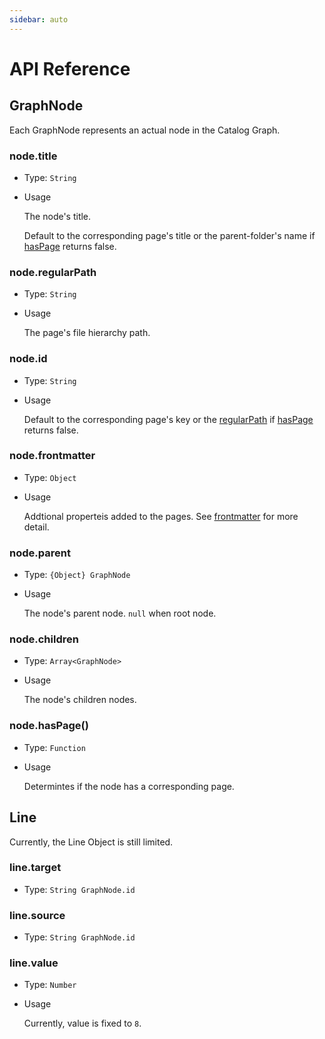 ```yaml
---
sidebar: auto
---
```


# API Reference

## GraphNode

Each GraphNode represents an actual node in the Catalog Graph.

### node.title

* Type: `String`
* Usage

  The node's title.

  Default to the corresponding page's title or the parent-folder's name if [hasPage](#node-haspage) returns false.

### node.regularPath

* Type: `String`
* Usage

  The page's file hierarchy path.

### node.id

* Type: `String`
* Usage

  Default to the corresponding page's key or the [regularPath](#node-regularpath) if [hasPage](#node-haspage) returns false.

### node.frontmatter

* Type: `Object`
* Usage

  Addtional properteis added to the pages. See [frontmatter](/config/frontmatter.html) for more detail.

### node.parent

* Type: `{Object} GraphNode`
* Usage

  The node's parent node. `null` when root node.

### node.children

* Type: `Array<GraphNode>`
* Usage

  The node's children nodes.

### node.hasPage()

* Type: `Function`
* Usage

  Determintes if the node has a corresponding page.

## Line

Currently, the Line Object is still limited.

### line.target

* Type: `String GraphNode.id`

### line.source

* Type: `String GraphNode.id`

### line.value

* Type: `Number`
* Usage

  Currently, value is fixed to `8`.
